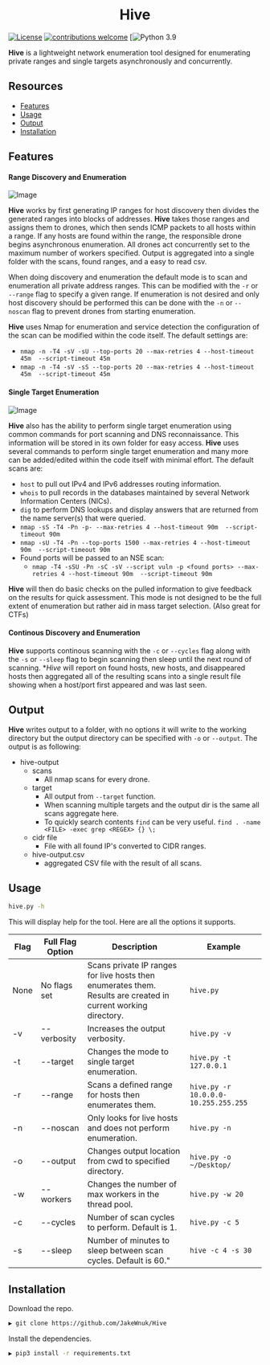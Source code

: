 <h1 align="center">
  Hive
  <br>
</h1>

[![License](https://img.shields.io/badge/license-MIT-_red.svg)](https://opensource.org/licenses/MIT)
[![contributions welcome](https://img.shields.io/badge/contributions-welcome-brightgreen.svg?style=flat)](https://github.com/JakeWnuk/Hive/issues)
[![Python 3.9](https://img.shields.io/badge/Python-3.9-green)

**Hive** is a lightweight network enumeration tool designed for enumerating private ranges and single targets asynchronously and concurrently.

## Resources

-   [Features](#features)
-   [Usage](#usage)
-   [Output](#output)
-   [Installation](#installation)

## Features

#### Range Discovery and Enumeration 
![Image](../master/static/demo.png?raw=true)

**Hive** works by first generating IP ranges for host discovery then divides the generated ranges into blocks of addresses. **Hive** takes those ranges and assigns them to drones, which then sends ICMP packets to all hosts within a range. If any hosts are found within the range, the responsible drone begins asynchronous enumeration. All drones act concurrently set to the maximum number of workers specified. Output is aggregated into a single folder with the scans, found ranges, and a easy to read csv.

When doing discovery and enumeration the default mode is to scan and enumeration all private address ranges. This can be modified with the `-r` or `--range` flag to specify a given range. If enumeration is not desired and only host discovery should be performed this can be done with the `-n` or `--noscan` flag to prevent drones from starting enumeration.

**Hive** uses Nmap for enumeration and service detection the configuration of the scan can be modified within the code itself. The default settings are:

-   `nmap -n -T4 -sV -sU --top-ports 20 --max-retries 4 --host-timeout 45m  --script-timeout 45m`
-   `nmap -n -T4 -sV -sS --top-ports 20 --max-retries 4 --host-timeout 45m  --script-timeout 45m`


#### Single Target Enumeration
![Image](../master/static/hive-target.png?raw=true)

**Hive** also has the ability to perform single target enumeration using common commands for port scanning and DNS reconnaissance. This information will be stored in its own folder for easy access. **Hive** uses several commands to perform single target enumeration and many more can be added/edited within the code itself with minimal effort. The default scans are:
  
-   `host` to pull out IPv4 and IPv6 addresses routing information. 
-   `whois` to pull records in the databases maintained by several Network Information Centers (NICs).
-   `dig` to perform DNS lookups and display answers that are returned from the name server(s) that were queried.
-   `nmap -sS -T4 -Pn -p- --max-retries 4 --host-timeout 90m  --script-timeout 90m`
-   `nmap -sU -T4 -Pn --top-ports 1500 --max-retries 4 --host-timeout 90m  --script-timeout 90m`
-   Found ports will be passed to an NSE scan: 
    - `nmap -T4 -sSU -Pn -sC -sV --script vuln -p <found ports> --max-retries 4 --host-timeout 90m  --script-timeout 90m`

**Hive** will then do basic checks on the pulled information to give feedback on the results for quick assessment. This mode is not designed to be the full extent of enumeration but rather aid in mass target selection. (Also great for CTFs)

#### Continous Discovery and Enumeration

**Hive** supports continous scanning with the `-c` or `--cycles` flag along with the `-s` or `--sleep` flag to begin scanning then sleep until the next round of scanning. **Hive* will report on found hosts, new hosts, and disappeared hosts then aggregated all of the resulting scans into a single result file showing when a host/port first appeared and was last seen.

## Output

**Hive** writes output to a folder, with no options it will write to the working directory but the output directory can be specified with `-o` or `--output`. The output is as following:

-   hive-output
    -   scans
        -   All nmap scans for every drone.
    -   target
        -   All output from `--target` function.
        -   When scanning multiple targets and the output dir is the same all scans aggregate here.
        -   To quickly search contents `find` can be very useful. `find . -name <FILE> -exec grep <REGEX> {} \;`
    -   cidr file
        -   File with all found IP's converted to CIDR ranges.
    -   hive-output.csv
        -   aggregated CSV file with the result of all scans.


## Usage

```sh
hive.py -h
```

This will display help for the tool. Here are all the options it supports.

|Flag |  Full Flag Option              | Description  |Example|
|-----|-------------------------|-------------------------------------------------------|-------------------------------|
|None | No flags set  | Scans private IP ranges for live hosts then enumerates them. Results are created in current working directory. |`hive.py`|
|-v | --verbosity |Increases the output verbosity. |`hive.py -v`|
|-t | --target  |Changes the mode to single target enumeration. |`hive.py -t 127.0.0.1`|
|-r | --range  |Scans a defined range for hosts then enumerates them. |`hive.py -r 10.0.0.0-10.255.255.255`|
|-n | --noscan  |Only looks for live hosts and does not perform enumeration. |`hive.py -n`|
|-o | --output  |Changes output location from cwd to specified directory.  |`hive.py -o ~/Desktop/`|
|-w | --workers  |Changes the number of max workers in the thread pool.   |`hive.py -w 20`|
|-c | --cycles   |Number of scan cycles to perform. Default is 1. | `hive.py -c 5`|
|-s | --sleep   |Number of minutes to sleep between scan cycles. Default is 60." | `hive -c 4 -s 30`|

## Installation

Download the repo.

```sh
▶ git clone https://github.com/JakeWnuk/Hive
```

Install the dependencies.

```sh
▶ pip3 install -r requirements.txt
```
